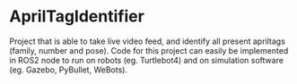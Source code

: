 # AprilTagIdentifier

Project that is able to take live video feed, and identify all present apriltags (family, number and pose). Code for this project can easily be implemented in ROS2 node to run on robots (eg. Turtlebot4) and on simulation software (eg. Gazebo, PyBullet, WeBots).
